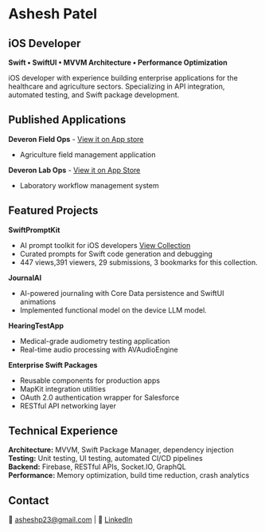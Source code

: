 # Ashesh Patel
## iOS Developer

**Swift • SwiftUI • MVVM Architecture • Performance Optimization**

iOS developer with experience building enterprise applications for the healthcare and agriculture sectors. Specializing in API integration, automated testing, and Swift package development.

## Published Applications
**Deveron Field Ops** - [View it on App store](https://apps.apple.com/us/app/deveron-field-ops/id1589186774)
- Agriculture field management application
  
**Deveron Lab Ops** - [View it on App Store](https://apps.apple.com/us/app/deveron-lab-ops/id1600213314)
- Laboratory workflow management system
  
## Featured Projects

**SwiftPromptKit** 
- AI prompt toolkit for iOS developers [View Collection](https://gudprompt.com/c/swiftassist-ios-developer-s-ai-12009140)
- Curated prompts for Swift code generation and debugging
- 447 views,391 viewers, 29 submissions, 3 bookmarks for this collection.

**JournalAI** 
- AI-powered journaling with Core Data persistence and SwiftUI animations
- Implemented functional model on the device LLM model.

**HearingTestApp** 
- Medical-grade audiometry testing application
- Real-time audio processing with AVAudioEngine  

**Enterprise Swift Packages** 
- Reusable components for production apps
- MapKit integration utilities
- OAuth 2.0 authentication wrapper for Salesforce
- RESTful API networking layer

## Technical Experience

**Architecture:** MVVM, Swift Package Manager, dependency injection  
**Testing:** Unit testing, UI testing, automated CI/CD pipelines  
**Backend:** Firebase, RESTful APIs, Socket.IO, GraphQL  
**Performance:** Memory optimization, build time reduction, crash analytics

## Contact
📧 asheshp23@gmail.com | 💼 [LinkedIn](https://linkedin.com/in/asheshp23)

